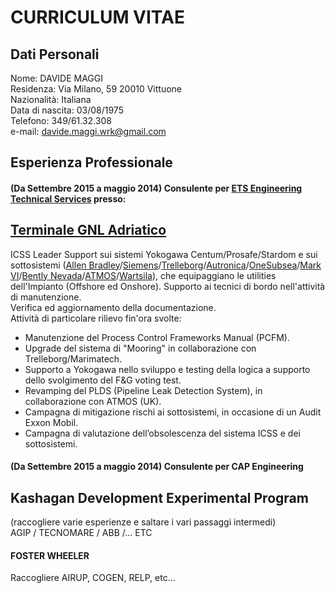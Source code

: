 CURRICULUM VITAE
================   
## Dati Personali  

Nome: DAVIDE MAGGI     
Residenza: Via Milano, 59 20010 Vittuone   
Nazionalità: Italiana   
Data di nascita: 03/08/1975    
Telefono: 349/61.32.308      
e-mail: davide.maggi.wrk@gmail.com   

## Esperienza Professionale

#### (Da Settembre 2015 a maggio 2014) Consulente per [ETS Engineering Technical Services](https://www.gruppoets.com/) presso:   

## [Terminale GNL Adriatico](https://www.adriaticlng.it/)   
ICSS Leader Support sui sistemi Yokogawa Centum/Prosafe/Stardom e sui sottosistemi ([Allen Bradley](https://ab.rockwellautomation.com/lang-selection.html)/[Siemens](https://new.siemens.com/it/it/prodotti/automazione.html)/[Trelleborg](https://www.trelleborg.com/en)/[Autronica](https://www.autronicafire.com/en/)/[OneSubsea](https://www.onesubsea.slb.com/)/[Mark VI](https://www.geautomation.com/products/industrial-automation)/[Bently Nevada](https://www.industrial.ai/bently-nevada)/[ATMOS](https://atmosi.com/)/[Wartsila](https://www.wartsila.com/)), che equipaggiano le utilities dell'Impianto (Offshore ed Onshore).
Supporto ai tecnici di bordo nell'attività di manutenzione.   
Verifica ed aggiornamento della documentazione.   
Attività di particolare rilievo fin'ora svolte:
- Manutenzione del Process Control Frameworks Manual (PCFM).
- Upgrade del sistema di "Mooring" in collaborazione con Trelleborg/Marimatech.
- Supporto a Yokogawa nello sviluppo e testing della logica a supporto dello svolgimento del F&G voting test.
- Revamping del PLDS (Pipeline Leak Detection System), in collaborazione con ATMOS (UK).
- Campagna di mitigazione rischi ai sottosistemi, in occasione di un Audit Exxon Mobil.
- Campagna di valutazione dell’obsolescenza del sistema ICSS e dei sottosistemi.

#### (Da Settembre 2015 a maggio 2014) Consulente per CAP Engineering    
## Kashagan Development Experimental Program   
(raccogliere varie esperienze e saltare i vari passaggi intermedi)  
AGIP / TECNOMARE / ABB /... ETC

#### FOSTER WHEELER
Raccogliere AIRUP, COGEN, RELP, etc... 

#### 
